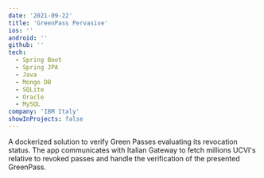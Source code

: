 ```yaml
---
date: '2021-09-22'
title: 'GreenPass Pervasive'
ios: ''
android: ''
github: ''
tech:
  - Spring Boot
  - Spring JPA
  - Java
  - Mongo DB
  - SQLite
  - Oracle
  - MySQL
company: 'IBM Italy'
showInProjects: false
---
```


A dockerized solution to verify Green Passes evaluating its revocation status. The app communicates with Italian Gateway to fetch millions
UCVI's relative to revoked passes and handle the verification of the presented GreenPass.
